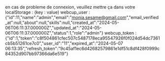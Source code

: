 en cas de probleme de connexion, veuillez mettre ça dans votre localStorage :
(key : value) 
webcup_user : {"id":11,"name":"admin","email":"monja.sesame@gmail.com","email_verified_at":null,"about":null,"skills":null,"created_at":"2024-05-06T06:11:37.000000Z","updated_at":"2024-05-06T06:11:37.000000Z","status":1,"role":"admin"}
webcup_token : {"id":1,"token":"c8f504861cfec507c5487178eca95547926f0f024d54dc7361cb5b51261ce7c0","user_id":"11","expired_at":"2024-05-07 06:13:35","refresh_token":"9c45af1ec6d42682579861e1df51c8df428f0999c84352d907bb97366da6e519"}
